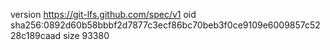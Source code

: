 version https://git-lfs.github.com/spec/v1
oid sha256:0892d60b58bbbf2d7877c3ecf86bc70beb3f0ce9109e6009857c5228c189caad
size 93380

